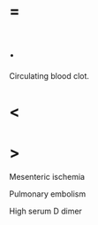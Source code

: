 # =

# .

Circulating blood clot.

# <

# >

Mesenteric ischemia

Pulmonary embolism

High serum D dimer

